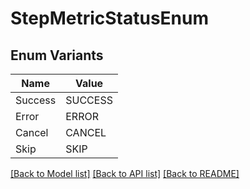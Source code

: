 # StepMetricStatusEnum

## Enum Variants

| Name | Value |
|---- | -----|
| Success | SUCCESS |
| Error | ERROR |
| Cancel | CANCEL |
| Skip | SKIP |


[[Back to Model list]](../README.md#documentation-for-models) [[Back to API list]](../README.md#documentation-for-api-endpoints) [[Back to README]](../README.md)


